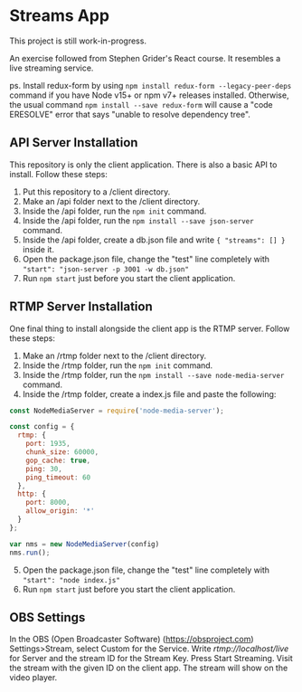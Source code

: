 # Streams App

This project is still work-in-progress. 

An exercise followed from Stephen Grider's React course. It resembles a live streaming service.

ps. Install redux-form by using ```npm install redux-form --legacy-peer-deps``` command if you have Node v15+ or npm v7+ releases installed. Otherwise, the usual command ```npm install --save redux-form``` will cause a "code ERESOLVE" error that says "unable to resolve dependency tree".

## API Server Installation

This repository is only the client application. There is also a basic API to install. Follow these steps:

1. Put this repository to a /client directory.
2. Make an /api folder next to the /client directory.
3. Inside the /api folder, run the ```npm init``` command.
4. Inside the /api folder, run the ```npm install --save json-server``` command.
5. Inside the /api folder, create a db.json file and write ```{ "streams": [] }``` inside it.
6. Open the package.json file, change the "test" line completely with ```"start": "json-server -p 3001 -w db.json"```
7. Run ```npm start``` just before you start the client application.

## RTMP Server Installation

One final thing to install alongside the client app is the RTMP server. Follow these steps:

1. Make an /rtmp folder next to the /client directory.
2. Inside the /rtmp folder, run the ```npm init``` command.
3. Inside the /rtmp folder, run the ```npm install --save node-media-server``` command.
4. Inside the /rtmp folder, create a index.js file and paste the following:


```javascript
const NodeMediaServer = require('node-media-server');

const config = {
  rtmp: {
    port: 1935,
    chunk_size: 60000,
    gop_cache: true,
    ping: 30,
    ping_timeout: 60
  },
  http: {
    port: 8000,
    allow_origin: '*'
  }
};

var nms = new NodeMediaServer(config)
nms.run();
```

5. Open the package.json file, change the "test" line completely with ```"start": "node index.js"```
6. Run ```npm start``` just before you start the client application.

## OBS Settings

In the OBS (Open Broadcaster Software) (https://obsproject.com) Settings>Stream, select Custom for the Service. Write *rtmp://localhost/live* for Server and the stream ID for the Stream Key. Press Start Streaming. Visit the stream with the given ID on the client app. The stream will show on the video player.